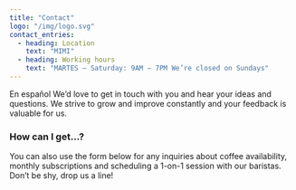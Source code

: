 ```yaml
---
title: "Contact"
logo: "/img/logo.svg"
contact_entries:
  - heading: Location
    text: "MIMI"
  - heading: Working hours
    text: "MARTES – Saturday: 9AM – 7PM We’re closed on Sundays"
---
```


En español We’d love to get in touch with you and hear your ideas and
questions. We strive to grow and improve constantly and your feedback
is valuable for us.

<h3 class="f4 b lh-title mb2">How can I get…?</h3>

You can also use the form below for any inquiries about coffee
availability, monthly subscriptions and scheduling a 1-on-1 session
with our baristas. Don’t be shy, drop us a line!
